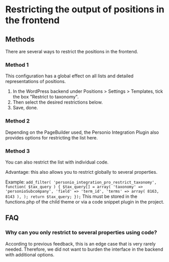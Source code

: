 # Restricting the output of positions in the frontend

## Methods

There are several ways to restrict the positions in the frontend.

### Method 1

This configuration has a global effect on all lists and detailed representations of positions.

1. In the WordPress backend under Positions > Settings > Templates, tick the box "Restrict to taxonomy".
2. Then select the desired restrictions below.
3. Save, done.

### Method 2

Depending on the PageBuilder used, the Personio Integration Plugin also provides options for restricting the list here.

### Method 3

You can also restrict the list with individual code.

Advantage: this also allows you to restrict globally to several properties.

Example:
`add_filter( 'personio_integration_pro_restrict_taxonomy', function( $tax_query ) {
    $tax_query[] = array(
        'taxonomy' => 'personioSubcompany',
        'field' => 'term_id',
        'terms' => array( 8163, 8143 ),
    );
    return $tax_query;
});`
This must be stored in the functions.php of the child theme or via a code snippet plugin in the project.

## FAQ

### Why can you only restrict to several properties using code?

According to previous feedback, this is an edge case that is very rarely needed. Therefore, we did not want to
burden the interface in the backend with additional options.
